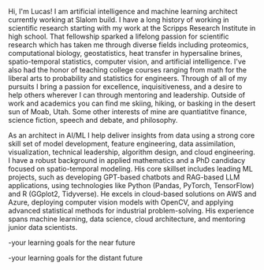   Hi, I'm Lucas! I am artificial intelligence and machine learning architect currently working at Slalom build. I have a long history of working in scientific research starting
  with my work at the Scripps Research Institute in high school. That fellowship sparked a lifelong passion for scientific research which has taken me through diverse fields
  including proteomics, computational biology, geostatistics, heat transfer in hypersaline brines, spatio-temporal statistics, computer vision, and artificial intelligence. I've   also had the honor of teaching college courses ranging from math for the liberal arts to probability and statistics for engineers. Through of all of my pursuits I bring a        passion for excellence, inquisitiveness, and a desire to help others wherever I can through mentoring and leadership. Outside of work and academics you can find me skiing,       hiking, or basking in the desert sun of Moab, Utah. Some other interests of mine are quantiatitve finance, science fiction, speech and debate, and philosophy. 

  As an architect in AI/ML I help deliver insights from data using a strong core skill set of model development, feature engineering, data assimilation, visualization, technical   leadership, algorithm design, and cloud engineering. I have a robust background in applied mathematics and a PhD candidacy focused on spatio-temporal modeling. His core          skillset includes leading ML projects, such as developing GPT-based chatbots and RAG-based LLM applications, using technologies like Python (Pandas, PyTorch, TensorFlow) and R   (GGplot2, Tidyverse). He excels in cloud-based solutions on AWS and Azure, deploying computer vision models with OpenCV, and applying         advanced statistical methods for    industrial problem-solving. His experience spans machine learning, data science, cloud architecture, and mentoring junior data scientists.
  

  
-your learning goals for the near future 


-your learning goals for the distant future
